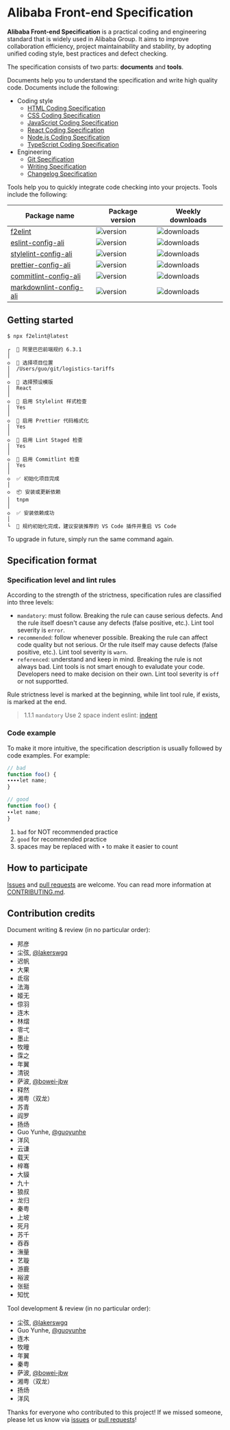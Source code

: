 # Alibaba Front-end Specification

**Alibaba Front-end Specification** is a practical coding and engineering standard that is widely
used in Alibaba Group. It aims to improve collaboration efficiency, project maintainability and
stability, by adopting unified coding style, best practices and defect checking.

The specification consists of two parts: **documents** and **tools**.

Documents help you to understand the specification and write high quality code. Documents include
the following:

- Coding style
  - [HTML Coding Specification](coding/html.md)
  - [CSS Coding Specification](coding/css.md)
  - [JavaScript Coding Specification](coding/javascript.md)
  - [React Coding Specification](coding/react.md)
  - [Node.js Coding Specification](coding/node.md)
  - [TypeScript Coding Specification](coding/typescript.md)
- Engineering
  - [Git Specification](engineering/git.md)
  - [Writing Specification](engineering/writing.md)
  - [Changelog Specification](engineering/changelog.md)

Tools help you to quickly integrate code checking into your projects. Tools include the following:

| Package name              | Package version                                                  | Weekly downloads                                                    |
| ------------------------- | ---------------------------------------------------------------- | ------------------------------------------------------------------- |
| [f2elint]                 | ![version](https://img.shields.io/npm/v/f2elint)                 | ![downloads](https://img.shields.io/npm/dw/f2elint)                 |
| [eslint-config-ali]       | ![version](https://img.shields.io/npm/v/eslint-config-ali)       | ![downloads](https://img.shields.io/npm/dw/eslint-config-ali)       |
| [stylelint-config-ali]    | ![version](https://img.shields.io/npm/v/stylelint-config-ali)    | ![downloads](https://img.shields.io/npm/dw/stylelint-config-ali)    |
| [prettier-config-ali]     | ![version](https://img.shields.io/npm/v/prettier-config-ali)     | ![downloads](https://img.shields.io/npm/dw/prettier-config-ali)     |
| [commitlint-config-ali]   | ![version](https://img.shields.io/npm/v/commitlint-config-ali)   | ![downloads](https://img.shields.io/npm/dw/commitlint-config-ali)   |
| [markdownlint-config-ali] | ![version](https://img.shields.io/npm/v/markdownlint-config-ali) | ![downloads](https://img.shields.io/npm/dw/markdownlint-config-ali) |

[f2elint]: https://www.npmjs.com/package/f2elint
[eslint-config-ali]: https://www.npmjs.com/package/eslint-config-ali
[stylelint-config-ali]: https://www.npmjs.com/package/stylelint-config-ali
[prettier-config-ali]: https://www.npmjs.com/package/prettier-config-ali
[commitlint-config-ali]: https://www.npmjs.com/package/commitlint-config-ali
[markdownlint-config-ali]: https://www.npmjs.com/package/markdownlint-config-ali

## Getting started

```
$ npx f2elint@latest

┌  🚀 阿里巴巴前端规约 6.3.1
│
◇  📁 选择项目位置
│  /Users/guo/git/logistics-tariffs
│
◇  🧰 选择预设模版
│  React
│
◇  💅 启用 Stylelint 样式检查
│  Yes
│
◇  💅 启用 Prettier 代码格式化
│  Yes
│
◇  👮‍ 启用 Lint Staged 检查
│  Yes
│
◇  👮‍ 启用 Commitlint 检查
│  Yes
│
◇  ✅ 初始化项目完成
│
◇  📦 安装或更新依赖
│  tnpm
│
◇  ✅ 安装依赖成功
│
└  🎉 规约初始化完成，建议安装推荐的 VS Code 插件并重启 VS Code
```

To upgrade in future, simply run the same command again.

## Specification format

### Specification level and lint rules

According to the strength of the strictness, specification rules are classified into three levels:

- `mandatory`: must follow. Breaking the rule can cause serious defects. And the rule itself doesn't
  cause any defects (false positive, etc.). Lint tool severity is `error`.
- `recommended`: follow whenever possible. Breaking the rule can affect code quality but not serious.
  Or the rule itself may cause defects (false positive, etc.). Lint tool severity is `warn`.
- `referenced`: understand and keep in mind. Breaking the rule is not always bad. Lint tools is not
  smart enough to evaludate your code. Developers need to make decision on their own. Lint tool
  severity is `off` or not supportted.

Rule strictness level is marked at the beginning, while lint tool rule, if exists, is marked at the end.

> 1.1.1 `mandatory` Use 2 space indent eslint: [indent](https://eslint.org/docs/rules/indent)

### Code example

To make it more intuitive, the specification description is usually followed by code examples. For example:

```js
// bad
function foo() {
∙∙∙∙let name;
}

// good
function foo() {
∙∙let name;
}
```

1. `bad` for NOT recommended practice
2. `good` for recommended practice
3. spaces may be replaced with `∙` to make it easier to count

## How to participate

[Issues](https://github.com/alibaba/f2e-spec/issues) and [pull requests](https://github.com/alibaba/f2e-spec/pulls)
are welcome. You can read more information at [CONTRIBUTING.md](https://github.com/alibaba/f2e-spec/blob/main/CONTRIBUTING.md).

## Contribution credits

Document writing & review (in no particular order):

- 邦彦
- 尘弦, [@lakerswgq](https://github.com/lakerswgq)
- 迟帆
- 大果
- 氐宿
- 法海
- 姬无
- 倞羽
- 连木
- 林熠
- 零弌
- 墨止
- 牧曈
- 霂之
- 年翼
- 清锐
- 萨波, [@bowei-jbw](https://github.com/bowei-jbw)
- 释然
- 湘粤（双龙）
- 苏青
- 阎罗
- 扬炀
- Guo Yunhe, [@guoyunhe](https://github.com/guoyunhe)
- 洋风
- 云谦
- 载天
- 梓骞
- 大貘
- 九十
- 狼叔
- 龙归
- 秦粤
- 上坡
- 死月
- 苏千
- 吞吞
- 潕量
- 艺璇
- 游鹿
- 裕波
- 张挺
- 知忧

Tool development & review (in no particular order):

- 尘弦, [@lakerswgq](https://github.com/lakerswgq)
- Guo Yunhe, [@guoyunhe](https://github.com/guoyunhe)
- 连木
- 牧曈
- 年翼
- 秦粤
- 萨波, [@bowei-jbw](https://github.com/bowei-jbw)
- 湘粤（双龙）
- 扬炀
- 洋风

Thanks for everyone who contributed to this project! If we missed someone, please let us know via [issues](https://github.com/alibaba/f2e-spec/issues) or
[pull requests](https://github.com/alibaba/f2e-spec/pulls)!
